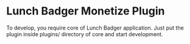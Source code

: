# Lunch Badger Monetize Plugin

To develop, you require core of Lunch Badger application.
Just put the plugin inside plugins/ directory of core and start development.
